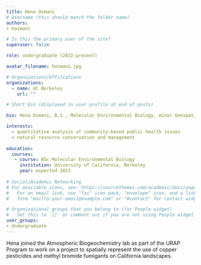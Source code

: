 ```yaml
---
title: Hena Osmani
# Username (this should match the folder name)
authors:
- hosmani

# Is this the primary user of the site?
superuser: false

role: undergraduate (2022-present)

avatar_filename: hosmani.jpg

# Organizations/Affiliations
organizations:
  - name: UC Berkeley
    url: ""

# Short bio (displayed in user profile at end of posts)

bio: Hena Osmani, B.S., Molecular Environmental Biology, minor Geospatial Information Service, University of California at Berkeley.  Undergraduate researcher (Feb 2022-August 2022).   

interests:
  - quantitative analysis of community-based public health issues 
  - natural resource conservation and management
  
education:
  courses:
   - course: BSc Molecular Environmental Biology
     institution: University of California, Berkeley
     year: expected 2023
      
# Social/Academic Networking
# For available icons, see: https://sourcethemes.com/academic/docs/page-builder/#icons
#   For an email link, use "fas" icon pack, "envelope" icon, and a link in the
#   form "mailto:your-email@example.com" or "#contact" for contact widget.

# Organizational groups that you belong to (for People widget)
#   Set this to `[]` or comment out if you are not using People widget.
user_groups:
- Undergraduate
---
```


Hena joined the Atmospheric Biogeochemistry lab as part of the URAP Program to work on a project to spatially represent the use of copper pesticides and methyl bromide fumigants on California landscapes.  
